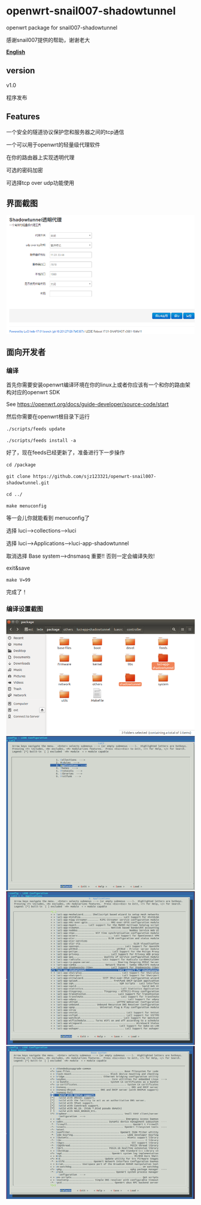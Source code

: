 # openwrt-snail007-shadowtunnel

openwrt package for snail007-shadowtunnel

感谢snail007提供的帮助，谢谢老大

**[English](/README.md)**

## version

v1.0

程序发布

## Features

一个安全的隧道协议保护您和服务器之间的tcp通信

一个可以用于openwrt的轻量级代理软件

在你的路由器上实现透明代理

可选的密码加密

可选择tcp over udp功能使用

## 界面截图
![1.1](/pic/main_cn.jpg)

## 面向开发者

### 编译

首先你需要安装openwrt编译环境在你的linux上或者你应该有一个和你的路由架构对应的openwrt SDK

See https://openwrt.org/docs/guide-developer/source-code/start 

然后你需要在openwrt根目录下运行

`./scripts/feeds update`

`./scripts/feeds install -a`

好了，现在feeds已经更新了，准备进行下一步操作

`cd /package`

`git clone https://github.com/sjz123321/openwrt-snail007-shadowtunnel.git`

`cd ../`

`make menuconfig`

等一会儿你就能看到 menuconfig了

选择 luci-->collections-->luci

选择 luci-->Applications-->luci-app-shadowtunnel

取消选择 Base system-->dnsmasq 重要!! 否则一定会编译失败!

exit&save

`make V=99`

完成了！

### 编译设置截图
![1.2](/pic/after_git.png) 
![1.3](/pic/luci_app.png) 
![1.4](/pic/luci_app_in.png) 
![1.5](/pic/dnsmasq.png) 

